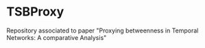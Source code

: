 # TSBProxy
Repository associated to paper "Proxying betweenness in Temporal Networks: A comparative Analysis"
